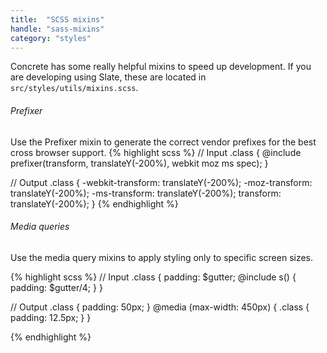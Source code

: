 ```yaml
---
title:  "SCSS mixins"
handle: "sass-mixins"
category: "styles"
---
```

Concrete has some really helpful mixins to speed up development. If you are developing using Slate, these are located in `src/styles/utils/mixins.scss`.

###### Prefixer
Use the Prefixer mixin to generate the correct vendor prefixes for the best cross browser support.
{% highlight scss %}
// Input
.class {
  @include prefixer(transform, translateY(-200%), webkit moz ms spec);
}

// Output
.class {
  -webkit-transform: translateY(-200%);
  -moz-transform: translateY(-200%);
  -ms-transform: translateY(-200%);
  transform: translateY(-200%);
}
{% endhighlight %}

###### Media queries
Use the media query mixins to apply styling only to specific screen sizes.

{% highlight scss %}
// Input
.class {
  padding: $gutter;
  @include s() {
    padding: $gutter/4;
  }
}

// Output
.class {
  padding: 50px;
}
@media (max-width: 450px) {
  .class {
    padding: 12.5px;
  }
}

{% endhighlight %}
